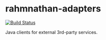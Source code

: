 # rahmnathan-adapters
[![Build Status](https://jenkins.nathanrahm.com/buildStatus/icon?job=rahmnathan-adapters)](https://jenkins.nathanrahm.com/job/rahmnathan-adapters/)

Java clients for external 3rd-party services.